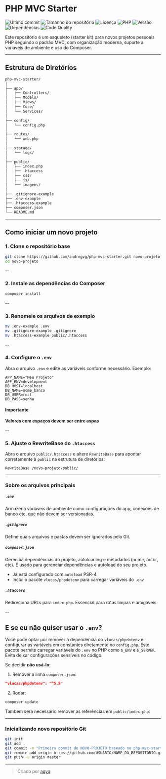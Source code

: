 # PHP MVC Starter

![Último commit](https://img.shields.io/github/last-commit/andregvg/php-mvc-starter?label=último%20commit)
![Tamanho do repositório](https://img.shields.io/github/repo-size/andregvg/php-mvc-starter)
![Licença](https://img.shields.io/github/license/andregvg/php-mvc-starter)
![PHP](https://img.shields.io/badge/PHP-%5E8.0-blue)
![Versão](https://img.shields.io/badge/versão-0.1.0-blueviolet)
![Dependências](https://img.shields.io/badge/composer--dependencies-up%20to%20date-brightgreen)
![Code Quality](https://img.shields.io/badge/qualidade--do--código-A-brightgreen)

Este repositório é um esqueleto (starter kit) para novos projetos pessoais PHP seguindo o padrão MVC, com organização moderna, suporte a variáveis de ambiente e uso do Composer.

---

## Estrutura de Diretórios

```bash
php-mvc-starter/
│
├── app/
│   ├── Controllers/
│   ├── Models/
│   ├── Views/
│   ├── Core/
│   └── Services/
│
├── config/
│   └── config.php
│
├── routes/
│   └── web.php
│
├── storage/
│   └── logs/
│
├── public/
│   ├── index.php
│   ├── .htaccess
│   ├── css/
│   ├── js/
│   └── imagens/
│
├── .gitignore-example
├── .env-example
├── .htaccess-example
├── composer.json
└── README.md
```

---

## Como iniciar um novo projeto

### 1. Clone o repositório base

```bash
git clone https://github.com/andregvg/php-mvc-starter.git novo-projeto
cd novo-projeto
```

--

### 2. Instale as dependências do Composer

```bash
composer install
```

--

### 3. Renomeie os arquivos de exemplo

```bash
mv .env-example .env
mv .gitignore-example .gitignore
mv .htaccess-example public/.htaccess
```

--

### 4. Configure o `.env`

Abra o arquivo `.env` e edite as variáveis conforme necessário. Exemplo:

```
APP_NAME="Meu Projeto"
APP_ENV=development
DB_HOST=localhost
DB_NAME=nome_banco
DB_USER=root
DB_PASS=senha
```

#### Importante

**Valores com espaços devem ser entre aspas**

--

### 5. Ajuste o RewriteBase do `.htaccess`

Abra o arquivo `public/.htaccess` e altere `RewriteBase` para apontar corretamente à `public` na estrutura de diretórios:

```apacheconf
RewriteBase /novo-projeto/public/
```

---

###  Sobre os arquivos principais

##### `.env`
Armazena variáveis de ambiente como configurações do app, conexões de banco etc, que não devem ser versionadas.

##### `.gitignore`
Define quais arquivos e pastas devem ser ignorados pelo Git.

##### `composer.json`
Gerencia dependências do projeto, autoloading e metadados (nome, autor, etc).
É usado para gerenciar dependências e autoload do seu projeto.

- Já está configurado com `autoload` PSR-4
- Inclui o pacote `vlucas/phpdotenv` para carregar variáveis do `.env`

##### `.htaccess`
Redireciona URLs para `index.php`. Essencial para rotas limpas e amigáveis.

--

## E se eu não quiser usar o `.env`?

Você pode optar por remover a dependência do `vlucas/phpdotenv` e configurar as variáveis em constantes diretamente no `config.php`. Este pacote permite carregar variáveis do `.env` no PHP como `$_ENV` e `$_SERVER`. Evita deixar configurações sensíveis no código.

Se decidir **não usá-lo**:

1. Remover a linha `composer.json`:

```json
"vlucas/phpdotenv": "^5.5"
```

2. Rodar:

```bash
composer update
```
 
 Também será necessário remover as referências em `public/index.php`:

---

### Inicializando  novo repositório Git

```bash
git init
git add .
git commit -m "Primeiro commit do NOVO-PROJETO baseado no php-mvc-starter"
git remote add origin https://github.com/USUARIO/NOME_DO_REPOSITORIO.git
git push -u origin master
```

---


> Criado por [agvg](mailto:agvg@gmail.com) 



